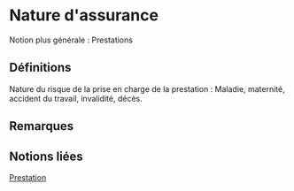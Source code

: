 # Nature d'assurance 
<!-- SPDX-License-Identifier: MPL-2.0 -->

Notion plus générale : Prestations

## Définitions

Nature du risque de la prise en charge de la prestation : Maladie, maternité, accident du travail, invalidité, décès.

## Remarques

## Notions liées

[Prestation](prestation.md)

